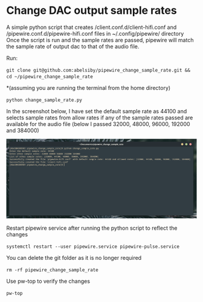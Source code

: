 
# Change DAC output sample rates

A simple python script that creates /client.conf.d/client-hifi.conf and /pipewire.conf.d/pipewire-hifi.conf files in ~/.config/pipewire/ directory
Once the script is run and the sample rates are passed, pipewire will match the sample rate of output dac to that of the audio file.

Run:

`git clone git@github.com:abelsiby/pipewire_change_sample_rate.git && cd ~/pipewire_change_sample_rate` 

*(assuming you are running the terminal from the home directory)

`python change_sample_rate.py`

In the screenshot below, I have set the default sample rate as 44100 and selects sample rates from allow rates if any of the sample rates passed are available for the audio file (below I passed 32000, 48000, 96000, 192000 and 384000)

![alt text](<Screenshot From 2025-04-12 21-06-07.png>)


Restart pipewire service after running the python script to reflect the changes

`systemctl restart --user pipewire.service pipewire-pulse.service`

You can delete the git folder as it is no longer required

`rm -rf pipewire_change_sample_rate`


Use pw-top to verify the changes

`pw-top`
